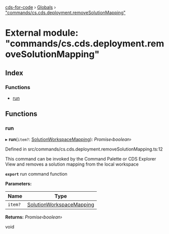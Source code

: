 [cds-for-code](../README.md) › [Globals](../globals.md) › ["commands/cs.cds.deployment.removeSolutionMapping"](_commands_cs_cds_deployment_removesolutionmapping_.md)

# External module: "commands/cs.cds.deployment.removeSolutionMapping"

## Index

### Functions

* [run](_commands_cs_cds_deployment_removesolutionmapping_.md#run)

## Functions

###  run

▸ **run**(`item?`: [SolutionWorkspaceMapping](../classes/_components_solutions_solutionworkspacemapping_.solutionworkspacemapping.md)): *Promise‹boolean›*

Defined in src/commands/cs.cds.deployment.removeSolutionMapping.ts:12

This command can be invoked by the Command Palette or CDS Explorer View and removes a solution mapping from the local workspace

**`export`** run command function

**Parameters:**

Name | Type |
------ | ------ |
`item?` | [SolutionWorkspaceMapping](../classes/_components_solutions_solutionworkspacemapping_.solutionworkspacemapping.md) |

**Returns:** *Promise‹boolean›*

void
